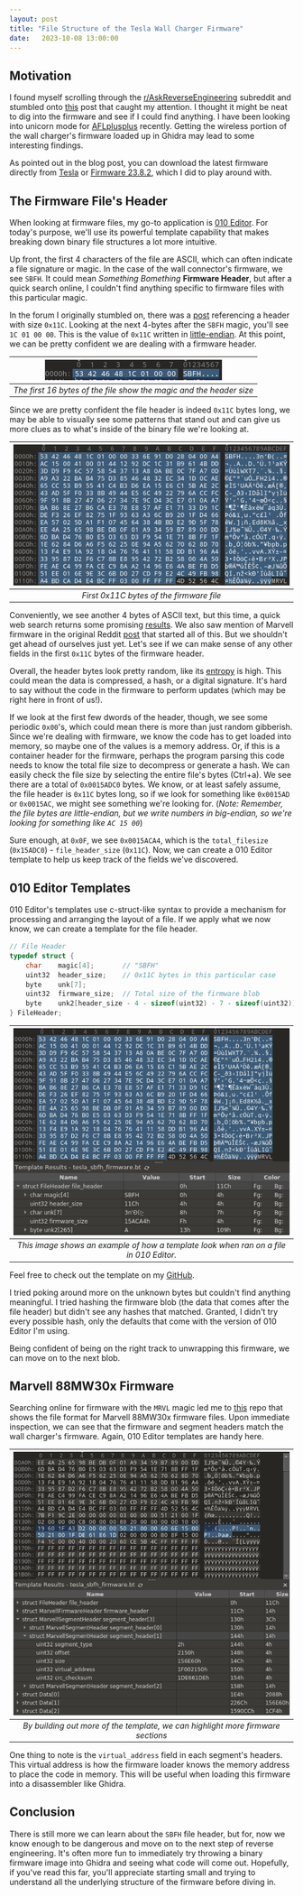 ```yaml
---
layout: post
title: "File Structure of the Tesla Wall Charger Firmware"
date:   2023-10-08 13:00:00
---
```


## Motivation

I found myself scrolling through the [r/AskReverseEngineering](https://reddit.com/r/AskReverseEngineering/) subreddit and stumbled onto [this](https://www.reddit.com/r/AskReverseEngineering/comments/11hwmy7/re_tesla_wall_connector_firmware/) post that caught my attention. I thought it might be neat to dig into the firmware and see if I could find anything. I have been looking into unicorn mode for [AFLplusplus](https://github.com/AFLplusplus/AFLplusplus/tree/stable/unicorn_mode) recently. Getting the wireless portion of the wall charger's firmware loaded up in Ghidra may lead to some interesting findings.

As pointed out in the blog post, you can download the latest firmware directly from [Tesla](https://www.tesla.com/support/charging/wall-connector/troubleshooting#offline) or [Firmware 23.8.2](https://digitalassets.tesla.com/tesla-contents/raw/upload/WC3-NA-2382-20230310-ce13e49b546382prodsigned.bin), which I did to play around with.

## The Firmware File's Header

When looking at firmware files, my go-to application is [010 Editor](https://www.sweetscape.com/010editor/). For today's purpose, we'll use its powerful template capability that makes breaking down binary file structures a lot more intuitive.

Up front, the first 4 characters of the file are ASCII, which can often indicate a file signature or magic. In the case of the wall connector's firmware, we see `SBFH`. It could mean _Something Bomething_ **Firmware Header**, but after a quick search online, I couldn't find anything specific to firmware files with this particular magic.

In the forum I originally stumbled on, there was a [post](https://www.reddit.com/r/AskReverseEngineering/comments/11hwmy7/comment/jayabb3/) referencing a header with size `0x11C`. Looking at the next 4-bytes after the `SBFH` magic, you'll see `1C 01 00 00`. This is the value of `0x11C` written in [little-endian](https://en.wikipedia.org/wiki/Endianness). At this point, we can be pretty confident we are dealing with a firmware header.

|![firmware-magic-and-size](/assets/images/tesla-wall-charger/magic-and-size.png)|
|:--:|
| *The first 16 bytes of the file show the magic and the header size* |

Since we are pretty confident the file header is indeed `0x11C` bytes long, we may be able to visually see some patterns that stand out and can give us more clues as to what's inside of the binary file we're looking at.

|![firmware-file-header](/assets/images/tesla-wall-charger/firmware-file-header.png)|
|:--:|
| *First 0x11C bytes of the firmware file* |

Conveniently, we see another 4 bytes of ASCII text, but this time, a quick web search returns some promising [results](https://github.com/wfr/mrvl-88mw30x-firmware-tools). We also saw mention of Marvell firmware in the original Reddit [post](https://www.reddit.com/r/AskReverseEngineering/comments/11hwmy7/comment/jb08gdi/) that started all of this. But we shouldn't get ahead of ourselves just yet. Let's see if we can make sense of any other fields in the first `0x11C` bytes of the firmware header.

Overall, the header bytes look pretty random, like its [entropy](https://en.wikipedia.org/wiki/Entropy_(information_theory)) is high. This could mean the data is compressed, a hash, or a digital signature. It's hard to say without the code in the firmware to perform updates (which may be right here in front of us!).

If we look at the first few dwords of the header, though, we see some periodic `0x00`'s, which could mean there is more than just random gibberish. Since we're dealing with firmware, we know the code has to get loaded into memory, so maybe one of the values is a memory address. Or, if this is a container header for the firmware, perhaps the program parsing this code needs to know the total file size to decompress or generate a hash. We can easily check the file size by selecting the entire file's bytes (Ctrl+a). We see there are a total of `0x0015ADC0` bytes. We know, or at least safely assume, the file header is `0x11C` bytes long, so if we look for something like `0x0015AD` or `0x0015AC`, we might see something we're looking for. (*Note: Remember, the file bytes are little-endian, but we write numbers in big-endian, so we're looking for something like `AC 15 00`*)

Sure enough, at `0x0F`, we see `0x0015ACA4`, which is the `total_filesize` (`0x15ADC0`) - `file_header_size` (`0x11C`). Now, we can create a 010 Editor template to help us keep track of the fields we've discovered.

## 010 Editor Templates

010 Editor's templates use c-struct-like syntax to provide a mechanism for processing and arranging the layout of a file. If we apply what we now know, we can create a template for the file header.

```c
// File Header
typedef struct {
    char    magic[4];       // "SBFH"
    uint32  header_size;    // 0x11C bytes in this particular case
    byte    unk[7];
    uint32  firmware_size;  // Total size of the firmware blob
    byte    unk2[header_size - 4 - sizeof(uint32) - 7 - sizeof(uint32)]; // This is the rest of the header
} FileHeader;
```

|![file-header-template](/assets/images/tesla-wall-charger/file-header-template.png)|
|:--:|
| *This image shows an example of how a template look when ran on a file in 010 Editor.* |

Feel free to check out the template on my [GitHub](https://github.com/akrutsinger/010_editor_templates).

I tried poking around more on the unknown bytes but couldn't find anything meaningful. I tried hashing the firmware blob (the data that comes after the file header) but didn't see any hashes that matched. Granted, I didn't try every possible hash, only the defaults that come with the version of 010 Editor I'm using.

Being confident of being on the right track to unwrapping this firmware, we can move on to the next blob.

## Marvell 88MW30x Firmware

Searching online for firmware with the `MRVL` magic led me to [this](https://github.com/wfr/mrvl-88mw30x-firmware-tools) repo that shows the file format for Marvell 88MW30x firmware files. Upon immediate inspection, we can see that the firmware and segment headers match the wall charger's firmware. Again, 010 Editor templates are handy here.

|![firmware-header-and-segments](/assets/images/tesla-wall-charger/firmware-header-and-segments.png)|
|:--:|
|*By building out more of the template, we can highlight more firmware sections*|

One thing to note is the `virtual_address` field in each segment's headers. This virtual address is how the firmware loader knows the memory address to place the code in memory. This will be useful when loading this firmware into a disassembler like Ghidra.

## Conclusion

There is still more we can learn about the `SBFH` file header, but for, now we know enough to be dangerous and move on to the next step of reverse engineering. It's often more fun to immediately try throwing a binary firmware image into Ghidra and seeing what code will come out. Hopefully, if you've read this far, you'll appreciate starting small and trying to understand all the underlying structure of the firmware before diving in.